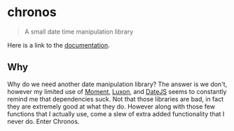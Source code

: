# chronos
> A small date time manipulation library

Here is a link to the [documentation](./docs).

## Why

Why do we need another date manipulation library? The answer is we don't, however my limited use of [Moment](https://momentjs.com/), [Luxon](https://moment.github.io/luxon/), and [DateJS](http://www.datejs.com/) seems to constantly remind me that dependencies suck. Not that those libraries are bad, in fact they are extremely good at what they do. However along with those few functions that I actually use, come a slew of extra added functionality that I never do. Enter Chronos. 